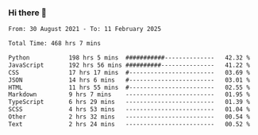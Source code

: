 ### Hi there 👋

<!--
**dominoto/dominoto** is a ✨ _special_ ✨ repository because its `README.md` (this file) appears on your GitHub profile.

Here are some ideas to get you started:

- 🔭 I’m currently working on ...
- 🌱 I’m currently learning ...
- 👯 I’m looking to collaborate on ...
- 🤔 I’m looking for help with ...
- 💬 Ask me about ...
- 📫 How to reach me: ...
- 😄 Pronouns: ...
- ⚡ Fun fact: ...
-->
<!--START_SECTION:waka-->

```txt
From: 30 August 2021 - To: 11 February 2025

Total Time: 468 hrs 7 mins

Python           198 hrs 5 mins  ###########--------------   42.32 %
JavaScript       192 hrs 56 mins ##########---------------   41.22 %
CSS              17 hrs 17 mins  #------------------------   03.69 %
JSON             14 hrs 6 mins   #------------------------   03.01 %
HTML             11 hrs 55 mins  #------------------------   02.55 %
Markdown         9 hrs 7 mins    -------------------------   01.95 %
TypeScript       6 hrs 29 mins   -------------------------   01.39 %
SCSS             4 hrs 53 mins   -------------------------   01.04 %
Other            2 hrs 32 mins   -------------------------   00.54 %
Text             2 hrs 24 mins   -------------------------   00.52 %
```

<!--END_SECTION:waka-->
